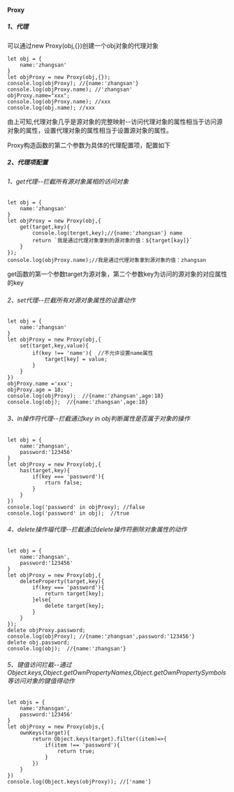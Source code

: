 #### Proxy
##### 1、代理
可以通过new Proxy(obj,{})创建一个obj对象的代理对象
```
let obj = {
    name:'zhangsan'
}
let objProxy = new Proxy(obj,{});
console.log(objProxy); //{name:'zhangsan'}
console.log(objProxy.name); //'zhangsan'
objProxy.name="xxx";
console.log(objProxy.name); //xxx
console.log(obj.name); //xxx
```
由上可知,代理对象几乎是源对象的完整映射--访问代理对象的属性相当于访问源对象的属性，设置代理对象的属性相当于设置源对象的属性。

Proxy构造函数的第二个参数为具体的代理配置项，配置如下
##### 2、代理项配置
###### 1、get代理--拦截所有源对象属相的访问对象
```
let obj = {
    name:'zhangsan'
}
let objProxy = new Proxy(obj,{
    get(target,key){
        console.log(terget,key);//{name:'zhangsan'} name
        return `我是通过代理对象拿到的源对象的值：${target[kay]}`
    }
});
console.log(objProxy.name);//我是通过代理对象拿到源对象的值：zhangsan
```
get函数的第一个参数target为源对象，第二个参数key为访问的源对象的对应属性的key
###### 2、set代理--拦截所有对源对象属性的设置动作
```
let obj = {
    name:'zhangsan'
}
let objProxy = new Proxy(obj,{
    set(target,key,value){
        if(key !== 'name'){  //不允许设置name属性
            target[key] = value;
        }
    }
})
objProxy.name ='xxx';
objProxy.age = 18;
console.log(objProxy);  //{name:'zhangsan',age:18}
console.log(obj);  //{name:'zhangsan',age:18}
```
###### 3、in操作符代理--拦截通过key in obj判断属性是否属于对象的操作
```
let obj = {
    name:'zhangsan',
    password:'123456'
}
let objProxy = new Proxy(obj,{
    has(target,key){
        if(key === 'password'){
            rturn false;
        }
    }
})
console.log('password' in objProxy); //false
console.log('password' in obj);  //true
```
###### 4、delete操作福代理--拦截通过delete操作符删除对象属性的动作
```
let obj = {
    name:'zhangsan',
    password:'123456'
}           
let objProxy = new Proxy(obj,{
    deleteProperty(target,key){
        if(key === 'password'){
            return target[key];
        }else{
            delete target[key];
        }
    }
});
delete objProxy.password;
console.log(objProxy); //{name:'zhangsan',password:'123456'}
delete obj.password;
console.log(obj);  //{name:'zhangsan'}
```
###### 5、键值访问拦截--通过Object.keys,Object.getOwnPropertyNames,Object.getOwnPropertySymbols等访问对象的键值得动作
```
let objs = {
    name:'zhansgan',
    password:'123456'
}
let objProxy = new Proxy(objs,{
    ownKeys(target){
        return Object.keys(target).filter((item)=>{
            if(item !== 'password'){
                return true;
            }
        })
    }
})
console.log(Object.keys(objProxy)); //['name']
```